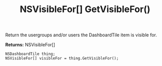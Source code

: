 ﻿---
uid: crmscript_ref_NSDashboardTile_GetVisibleFor
title: NSVisibleFor[] GetVisibleFor()
intellisense: NSDashboardTile.GetVisibleFor
keywords: NSDashboardTile, GetVisibleFor
so.topic: reference
---

Return the usergroups and/or users the DashboardTile item is visible for.

**Returns:** NSVisibleFor[]

```crmscript
NSDashboardTile thing;
NSVisibleFor[] visibleFor = thing.GetVisibleFor();
```

